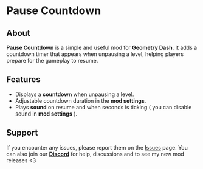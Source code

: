 # Pause Countdown

## About  
**Pause Countdown** is a simple and useful mod for **Geometry Dash**. It adds a countdown timer that appears when unpausing a level, helping players prepare for the gameplay to resume.  

## Features  
- Displays a **countdown** when unpausing a level.  
- Adjustable countdown duration in the **mod settings**.  
- Plays **sound** on resume and when seconds is ticking ( you can disable sound in **mod settings** ).

## Support  
If you encounter any issues, please report them on the [Issues](https://github.com/noxygalaxy/pause-countdown/issues) page. You can also join our [**Discord**](https://discord.gg/yvvJW2z9zB) for help, discussions and to see my new mod releases <3  